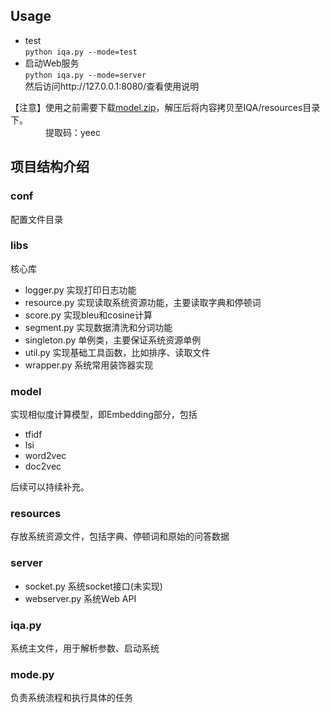 ## Usage
 - test   
`python iqa.py --mode=test`
 - 启动Web服务     
`python iqa.py --mode=server`           
然后访问http://127.0.0.1:8080/查看使用说明    

【注意】使用之前需要下载[model.zip](https://pan.baidu.com/s/1SPlhgofybq7tgjy2SeisEg)，解压后将内容拷贝至IQA/resources目录下。   
&emsp;&emsp;&emsp;&emsp;提取码：yeec  

## 项目结构介绍

### conf
配置文件目录

### libs
核心库
 - logger.py
实现打印日志功能
 - resource.py
实现读取系统资源功能，主要读取字典和停顿词
 - score.py
实现bleu和cosine计算
 - segment.py
实现数据清洗和分词功能
 - singleton.py
单例类，主要保证系统资源单例
 - util.py
实现基础工具函数，比如排序、读取文件
 - wrapper.py
系统常用装饰器实现

### model
实现相似度计算模型，即Embedding部分，包括
 - tfidf
 - lsi
 - word2vec
 - doc2vec

后续可以持续补充。

### resources
存放系统资源文件，包括字典、停顿词和原始的问答数据

### server
 - socket.py
系统socket接口(未实现)
 - webserver.py
系统Web API

### iqa.py
系统主文件，用于解析参数、启动系统

### mode.py
负责系统流程和执行具体的任务

